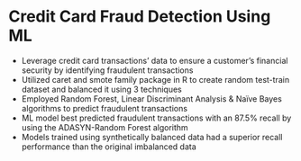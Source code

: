 # Credit Card Fraud Detection Using ML
- Leverage credit card transactions’ data to ensure a customer’s financial security by identifying fraudulent transactions
- Utilized caret and smote family package in R to create random test-train dataset and balanced it using 3 techniques
- Employed Random Forest, Linear Discriminant Analysis & Naïve Bayes algorithms to predict fraudulent transactions
- ML model best predicted fraudulent transactions with an 87.5% recall by using the ADASYN-Random Forest algorithm 
- Models trained using synthetically balanced data had a superior recall performance than the original imbalanced data
